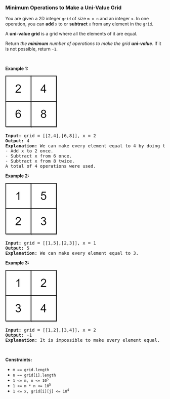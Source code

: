 
<h3>Minimum Operations to Make a Uni-Value Grid</h3>
<div><p>You are given a 2D integer <code>grid</code> of size <code>m x n</code> and an integer <code>x</code>. In one operation, you can <strong>add</strong> <code>x</code> to or <strong>subtract</strong> <code>x</code> from any element in the <code>grid</code>.</p>
<p>A <strong>uni-value grid</strong> is a grid where all the elements of it are equal.</p>
<p>Return <em>the <strong>minimum</strong> number of operations to make the grid <strong>uni-value</strong></em>. If it is not possible, return <code>-1</code>.</p>
<p> </p>
<p><strong>Example 1:</strong></p>
<img alt="" src="assets/93856e356e5444c991d2f73e873a2b89.png" style="width: 164px; height: 165px;"/>
<pre><strong>Input:</strong> grid = [[2,4],[6,8]], x = 2
<strong>Output:</strong> 4
<strong>Explanation:</strong> We can make every element equal to 4 by doing the following: 
- Add x to 2 once.
- Subtract x from 6 once.
- Subtract x from 8 twice.
A total of 4 operations were used.
</pre>
<p><strong>Example 2:</strong></p>
<img alt="" src="assets/07c6c87b42724da4862f6ce70d53218d.png" style="width: 164px; height: 165px;"/>
<pre><strong>Input:</strong> grid = [[1,5],[2,3]], x = 1
<strong>Output:</strong> 5
<strong>Explanation:</strong> We can make every element equal to 3.
</pre>
<p><strong>Example 3:</strong></p>
<img alt="" src="assets/f9ccecee97f24794bde302761bf0103a.png" style="width: 164px; height: 165px;"/>
<pre><strong>Input:</strong> grid = [[1,2],[3,4]], x = 2
<strong>Output:</strong> -1
<strong>Explanation:</strong> It is impossible to make every element equal.
</pre>
<p> </p>
<p><strong>Constraints:</strong></p>
<ul>
<li><code>m == grid.length</code></li>
<li><code>n == grid[i].length</code></li>
<li><code>1 &lt;= m, n &lt;= 10<sup>5</sup></code></li>
<li><code>1 &lt;= m * n &lt;= 10<sup>5</sup></code></li>
<li><code>1 &lt;= x, grid[i][j] &lt;= 10<sup>4</sup></code></li>
</ul>
</div>
